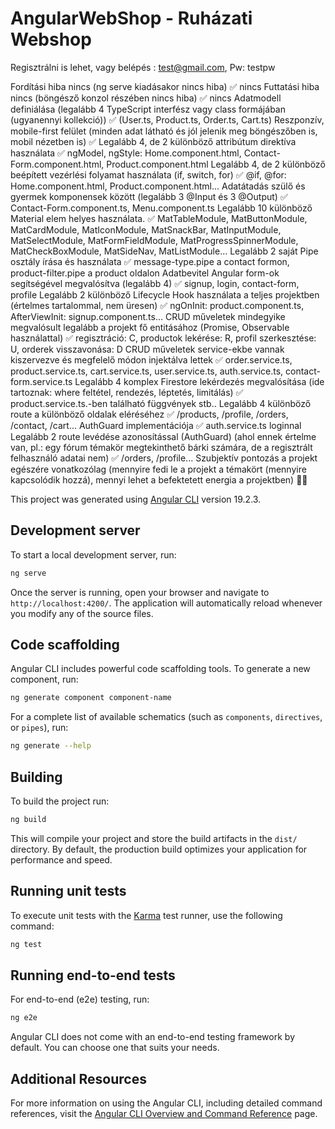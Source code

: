 # AngularWebShop - Ruházati Webshop

Regisztrálni is lehet, vagy belépés : test@gmail.com, Pw: testpw

Fordítási hiba nincs (ng serve kiadásakor nincs hiba) ✅ nincs
Futtatási hiba nincs (böngésző konzol részében nincs hiba) ✅ nincs
Adatmodell definiálása (legalább 4 TypeScript interfész vagy class formájában (ugyanennyi kollekció)) ✅ (User.ts, Product.ts, Order.ts, Cart.ts)
Reszponzív, mobile-first felület (minden adat látható és jól jelenik meg böngészőben is, mobil nézetben is) ✅
Legalább 4, de 2 különböző attribútum direktíva használata ✅ ngModel, ngStyle: Home.component.html, Contact-Form.component.html, Product.component.html
Legalább 4, de 2 különböző beépített vezérlési folyamat használata (if, switch, for) ✅ @if, @for: Home.component.html, Product.component.html...
Adatátadás szülő és gyermek komponensek között (legalább 3 @Input és 3 @Output) ✅ Contact-Form.component.ts, Menu.component.ts
Legalább 10 különböző Material elem helyes használata. ✅ MatTableModule, MatButtonModule, MatCardModule, MatIconModule, MatSnackBar, MatInputModule, MatSelectModule, MatFormFieldModule, MatProgressSpinnerModule, MatCheckBoxModule, MatSideNav, MatListModule...
Legalább 2 saját Pipe osztály írása és használata ✅ message-type.pipe a contact formon, product-filter.pipe a product oldalon
Adatbevitel Angular form-ok segítségével megvalósítva (legalább 4) ✅ signup, login, contact-form, profile
Legalább 2 különböző Lifecycle Hook használata a teljes projektben (értelmes tartalommal, nem üresen) ✅ ngOnInit: product.component.ts, AfterViewInit: signup.component.ts...
CRUD műveletek mindegyike megvalósult legalább a projekt fő entitásához (Promise, Observable használattal) ✅ regisztráció: C, productok lekérése: R, profil szerkesztése: U, orderek visszavonása: D
CRUD műveletek service-ekbe vannak kiszervezve és megfelelő módon injektálva lettek ✅ order.service.ts, product.service.ts, cart.service.ts, user.service.ts, auth.service.ts, contact-form.service.ts
Legalább 4 komplex Firestore lekérdezés megvalósítása (ide tartoznak: where feltétel, rendezés, léptetés, limitálás) ✅ product.service.ts.-ben található függvények stb..
Legalább 4 különböző route a különböző oldalak eléréséhez ✅ /products, /profile, /orders, /contact, /cart...
AuthGuard implementációja ✅ auth.service.ts loginnal
Legalább 2 route levédése azonosítással (AuthGuard) (ahol ennek értelme van, pl.: egy fórum témakör megtekinthető bárki számára, de a regisztrált felhasználó adatai nem) ✅ /orders, /profile...
Szubjektív pontozás a projekt egészére vonatkozólag (mennyire fedi le a projekt a témakört (mennyire kapcsolódik hozzá), mennyi lehet a befektetett energia a projektben) 🙏🏻


This project was generated using [Angular CLI](https://github.com/angular/angular-cli) version 19.2.3.

## Development server

To start a local development server, run:

```bash
ng serve
```

Once the server is running, open your browser and navigate to `http://localhost:4200/`. The application will automatically reload whenever you modify any of the source files.

## Code scaffolding

Angular CLI includes powerful code scaffolding tools. To generate a new component, run:

```bash
ng generate component component-name
```

For a complete list of available schematics (such as `components`, `directives`, or `pipes`), run:

```bash
ng generate --help
```

## Building

To build the project run:

```bash
ng build
```

This will compile your project and store the build artifacts in the `dist/` directory. By default, the production build optimizes your application for performance and speed.

## Running unit tests

To execute unit tests with the [Karma](https://karma-runner.github.io) test runner, use the following command:

```bash
ng test
```

## Running end-to-end tests

For end-to-end (e2e) testing, run:

```bash
ng e2e
```

Angular CLI does not come with an end-to-end testing framework by default. You can choose one that suits your needs.

## Additional Resources

For more information on using the Angular CLI, including detailed command references, visit the [Angular CLI Overview and Command Reference](https://angular.dev/tools/cli) page.
